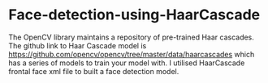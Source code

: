 # Face-detection-using-HaarCascade
The OpenCV library maintains a repository of pre-trained Haar cascades.
The github link to Haar Cascade model is https://github.com/opencv/opencv/tree/master/data/haarcascades which has a series of models to train your model with.
I utilised HaarCascade frontal face xml file to built a face detection model.
